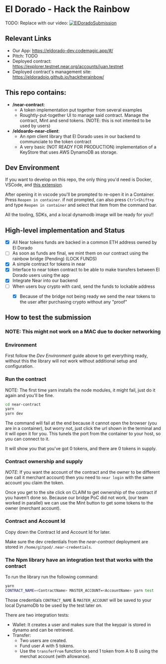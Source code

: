 # El Dorado - Hack the Rainbow

TODO: Replace with our video:
[![ElDoradoSubmission](https://img.youtube.com/vi/C0DPdy98e4c/0.jpg)](https://www.youtube.com/watch?v=C0DPdy98e4c)

## Relevant Links
- Our App: https://eldorado-dev.codemagic.app/#/ 
- Pitch: TODO
- Deployed contract: https://explorer.testnet.near.org/accounts/juan.testnet
- Deployed contract's management site: https://eldoradoio.github.io/hacktherainbow/

## This repo contains:
 - **/near-contract**: 
    - A token implementation put together from several examples
    - Roughtly-put-together UI to manage said contract. Manage the contract, Mint and send tokens. (NOTE: this is not intented to be used by users)
 - **/eldoardo-near-client**: 
    - An *npm* client library that El Dorado uses in our backend to communciate to the token contract
    - A very basic (NOT READY FOR PRODUCTION) implementation of a KeyStore that uses AWS DynamoDB as storage.

## Dev Environment

If you want to develop on this repo, the only thing you'd need is Docker, VSCode, and [this extension](https://marketplace.visualstudio.com/items?itemName=ms-vscode-remote.remote-containers#review-details).

After opening it in vscode you'll be prompted to re-open it in a Container. Press `Reopen in container`.
if not prompted, can also press `Ctrl+Shift+p` and type `Reopen in container` and select that item from the command bar.

All the tooling, SDKs, and a local dynamodb image will be ready for you!!

## High-level implementation and Status

- [x] All Near tokens funds are backed in a common ETH address owned by El Dorado
- [ ] As soon as funds are final, we mint them on our contract using the rainbow bridge (Pending) (LOCK FUNDS)
- [x] A simple contract for tokens in near
- [x] Interface to near token contract to be able to make transfers between El Dorado users using the app
- [x] Integrate Near into our backend
- [ ] When users buy crypto with card, send the funds to lockable address
   - [x] Because of the bridge not being ready we send the near tokens to the user after purchasing crypto without any "proof"
   

## How to test the submission 
### NOTE: This might not work on a MAC due to docker networking

### Environment
First follow the *Dev Environment* guide above to get everything ready, without this the library will not work without additional setup and configuration.

### Run the contract
NOTE: The first time yarn installs the node modules, it might fail, just do it again and you'll be fine.
```bash
cd near-contract
yarn
yarn dev
```
The command will fail at the end because it cannot open the browser (you are in a container), but worry not, just click the url shown in the terminal and it will open it for you. This tunels the port from the container to your host, so you can connect to it.

It will show you that you've got 0 tokens, and there are 0 tokens in supply.

### Contract ownership and supply
*NOTE*: If you want the account of the contract and the owner to be different (we call it merchant account) then you need to `near login` with the same account you claim the token.

Once you get to the site click on CLAIM to get ownership of the contract if you haven't done so. 
Because our bridge PoC did not work, (our team worked in parallel) we can use the Mint button to get some tokens to the owner (merchant account).

### Contract and Account Id
Copy down the Contract Id and Account Id for later.

Make sure the dev credentials from the *near-contract* deployment are stored in `/home/gitpod/.near-credentials`.

### The Npm library have an integration test that works with the contract
To run the library run the following command:
```bash
yarn
CONTRACT_NAME=<ContractName> MASTER_ACCOUNT=<AccountName> yarn test
```
Those credentials `CONTRACT_NAME` & `MASTER_ACCOUNT` will be saved to your local DynamoDb to be used by the test later on.

There are two integration tests:
- Wallet: It creates a user and makes sure that the keypair is stored in dynamo and can be retrieved.
- Transfer: 
  - Two users are created.
  - Fund user *A* with 5 tokens.
  - Use the `transferFrom` function to send 1 token from A to B using the merchat account (with allowance).
